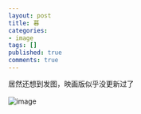 ```yaml
---
layout: post
title: 暮
categories:
- image
tags: []
published: true
comments: true
---
```

<p>居然还想到发图，映画版似乎没更新过了<br /><br /><img border="0" alt="image" src="http://lh5.ggpht.com/_TC6IzXH3fkU/SnA7slP-T5I/AAAAAAAABHU/-aly0_Zpq-M/s400/102.jpg" /><br /></p>
